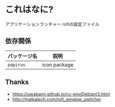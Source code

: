 # これはなに?
アプリケーションランチャー rofiの設定ファイル

## 依存関係

|パッケージ名|説明|
|--|--|
|`papirus`|icon package|

## Thanks
- https://uwabami.github.io/cc-env/Debiani3.html
- http://malkalech.com/rofi_window_switcher

